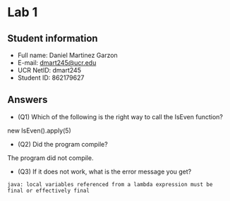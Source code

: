 # Lab 1

## Student information
* Full name: Daniel Martinez Garzon
* E-mail: dmart245@ucr.edu
* UCR NetID: dmart245
* Student ID: 862179627

## Answers

* (Q1) Which of the following is the right way to call the IsEven function?

new IsEven().apply(5)

* (Q2) Did the program compile?

The program did not compile.

* (Q3) If it does not work, what is the error message you get?

`java: local variables referenced from a lambda expression must be final or effectively final`